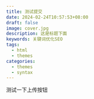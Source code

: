 ```yaml
---
title: 测试提交
date: 2024-02-24T10:57:53+08:00
draft: false
image: cover.jpg
description: 这是标题下面
keywords: 关键词优化SEO
tags:
  - html
  - themes
categories:
  - themes
  - syntax
---
```

测试一下上传按钮
